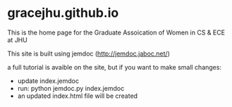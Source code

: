 # gracejhu.github.io

This is the home page for the Graduate Assoication of Women in CS & ECE at JHU

This site is built using jemdoc (http://jemdoc.jaboc.net/)

a full tutorial is avaible on the site, but if you want to make small changes:
* update index.jemdoc
* run: python jemdoc.py index.jemdoc
* an updated index.html file will be created
